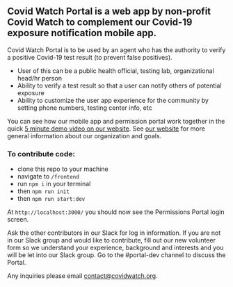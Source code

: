 ## Covid Watch Portal is a web app by non-profit Covid Watch to complement our Covid-19 exposure notification mobile app.

Covid Watch Portal is to be used by an agent who has the authority to verify a positive Covid-19 test result (to prevent false positives).

- User of this can be a public health official, testing lab, organizational head/hr person
- Ability to verify a test result so that a user can notify others of potential exposure
- Ability to customize the user app experience for the community by setting phone numbers, testing center info, etc

You can see how our mobile app and permission portal work together in the quick [5 minute demo video on our website](https://youtu.be/vgT0Cysh7m4). See [our website](https://www.covidwatch.org/) for more general information about our organization and goals.

### To contribute code:

- clone this repo to your machine
- navigate to `/frontend`
- run `npm i` in your terminal
- then `npm run init`
- then `npm run start:dev`

At `http://localhost:3000/` you should now see the Permissions Portal login screen.

Ask the other contributors in our Slack for log in information. If you are not in our Slack group and would like to contribute, fill out our new volunteer form so we understand your experience, background and interests and you will be let into our Slack group. Go to the #portal-dev channel to discuss the Portal.

Any inquiries please email contact@covidwatch.org.
